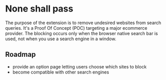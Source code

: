 # None shall pass

The purpose of the extension is to remove undesired websites from search queries.
It's a Proof Of Concept (POC) targeting a major ecommerce provider.
The blocking occurs only when the browser native search bar is used, not when you use a search engine in a window.

## Roadmap

- provide an option page letting users choose which sites to block
- become compatible with other search engines
